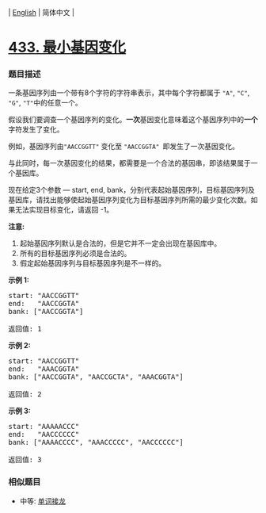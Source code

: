 | [English](README_EN.md) | 简体中文 |

# [433. 最小基因变化](https://leetcode-cn.com/problems/minimum-genetic-mutation)
 ### 题目描述
<p>一条基因序列由一个带有8个字符的字符串表示，其中每个字符都属于 <code>&quot;A&quot;</code>, <code>&quot;C&quot;</code>, <code>&quot;G&quot;</code>, <code>&quot;T&quot;</code>中的任意一个。</p>

<p>假设我们要调查一个基因序列的变化。<strong>一次</strong>基因变化意味着这个基因序列中的<strong>一个</strong>字符发生了变化。</p>

<p>例如，基因序列由<code>&quot;AACCGGTT&quot;</code>&nbsp;变化至&nbsp;<code>&quot;AACCGGTA&quot;&nbsp;</code>即发生了一次基因变化。</p>

<p>与此同时，每一次基因变化的结果，都需要是一个合法的基因串，即该结果属于一个基因库。</p>

<p>现在给定3个参数 &mdash; start, end, bank，分别代表起始基因序列，目标基因序列及基因库，请找出能够使起始基因序列变化为目标基因序列所需的最少变化次数。如果无法实现目标变化，请返回 -1。</p>

<p><strong>注意:</strong></p>

<ol>
	<li>起始基因序列默认是合法的，但是它并不一定会出现在基因库中。</li>
	<li>所有的目标基因序列必须是合法的。</li>
	<li>假定起始基因序列与目标基因序列是不一样的。</li>
</ol>

<p><strong>示例 1:</strong></p>

<pre>
start: &quot;AACCGGTT&quot;
end:   &quot;AACCGGTA&quot;
bank: [&quot;AACCGGTA&quot;]

返回值: 1
</pre>

<p><strong>示例 2:</strong></p>

<pre>
start: &quot;AACCGGTT&quot;
end:   &quot;AAACGGTA&quot;
bank: [&quot;AACCGGTA&quot;, &quot;AACCGCTA&quot;, &quot;AAACGGTA&quot;]

返回值: 2
</pre>

<p><strong>示例 3:</strong></p>

<pre>
start: &quot;AAAAACCC&quot;
end:   &quot;AACCCCCC&quot;
bank: [&quot;AAAACCCC&quot;, &quot;AAACCCCC&quot;, &quot;AACCCCCC&quot;]

返回值: 3
</pre>

 ### 相似题目
- 中等:	[单词接龙](https://leetcode-cn.com/problems/word-ladder) 
